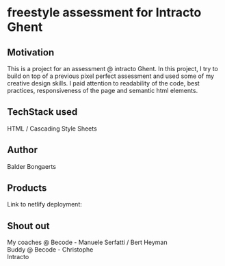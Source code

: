 # freestyle assessment for Intracto Ghent
## Motivation
This is a project for an assessment @ intracto Ghent. In this project, I try to build on top of a previous 
pixel perfect assessment and used some of my creative design skills. I paid attention to readability of the code, 
best practices, responsiveness of the page and semantic html elements.
## TechStack used
HTML / Cascading Style Sheets

## Author
Balder Bongaerts
## Products
Link to netlify deployment:

## Shout out
My coaches @ Becode - Manuele Serfatti / Bert Heyman <br>
Buddy @ Becode - Christophe <br>
Intracto